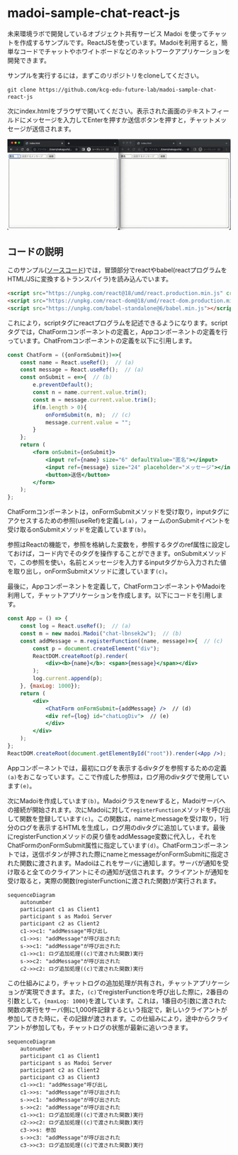 # madoi-sample-chat-react-js

未来環境ラボで開発しているオブジェクト共有サービス Madoi を使ってチャットを作成するサンプルです。ReactJSを使っています。Madoiを利用すると，簡単なコードでチャットやホワイトボードなどのネットワークアプリケーションを開発できます。

サンプルを実行するには，まずこのリポジトリをcloneしてください。
```
git clone https://github.com/kcg-edu-future-lab/madoi-sample-chat-react-js
```

次にindex.htmlをブラウザで開いてください。表示された画面のテキストフィールドにメッセージを入力してEnterを押すか送信ボタンを押すと，チャットメッセージが送信されます。

![動作イメージ](sample.gif)

## コードの説明

このサンプル([ソースコード](https://github.com/kcg-edu-future-lab/madoi-sample-chat-react-js/blob/main/index.html))では，冒頭部分でreactやbabel(reactプログラムをHTML/JSに変換するトランスパイラ)を読み込んでいます。

```html
<script src="https://unpkg.com/react@18/umd/react.production.min.js" crossorigin></script>
<script src="https://unpkg.com/react-dom@18/umd/react-dom.production.min.js" crossorigin></script>
<script src="https://unpkg.com/babel-standalone@6/babel.min.js"></script>
```

これにより，scriptタグにreactプログラムを記述できるようになります。scriptタグでは，ChatFormコンポーネントの定義と，Appコンポーネントの定義を行っています。ChatFromコンポーネントの定義を以下に引用します。

```jsx {.line-number}
const ChatForm = ({onFormSubmit})=>{
    const name = React.useRef();  // (a)
    const message = React.useRef();  // (a)
    const onSubmit = e=>{  // (b)
        e.preventDefault();
        const n = name.current.value.trim();
        const m = message.current.value.trim();
        if(m.length > 0){
            onFormSubmit(n, m);  // (c)
            message.current.value = "";
        }
    };
    return (
        <form onSubmit={onSubmit}>
            <input ref={name} size="6" defaultValue="匿名"></input>
            <input ref={message} size="24" placeholder="メッセージ"></input>
            <button>送信</button>
        </form>
    );
};
```

ChatFormコンポーネントは，onFormSubmitメソッドを受け取り，inputタグにアクセスするための参照(useRef)を定義し`(a)`，フォームのonSubmitイベントを受け取るonSubmitメソッドを定義しています`(b)`。

参照はReactの機能で，参照を格納した変数を，参照するタグのref属性に設定しておけば，コード内でそのタグを操作することができます。onSubmitメソッドで，この参照を使い，名前とメッセージを入力するinputタグから入力された値を取り出し，onFormSubmitメソッドに渡しています`(c)`。

最後に，Appコンポーネントを定義して，ChatFormコンポーネントやMadoiを利用して，チャットアプリケーションを作成します。以下にコードを引用します。

```jsx
const App = () => {
    const log = React.useRef();  // (a)
    const m = new madoi.Madoi("chat-lbnsek2w");  // (b)
    const addMessage = m.registerFunction((name, message)=>{  // (c)
        const p = document.createElement("div");
        ReactDOM.createRoot(p).render(
            <div><b>{name}</b>: <span>{message}</span></div>
        );
        log.current.append(p);
    }, {maxLog: 1000});
    return (
        <div>
            <ChatForm onFormSubmit={addMessage} />  // (d)
            <div ref={log} id="chatLogDiv">  // (e)
            </div>
        </div>
    );
};
ReactDOM.createRoot(document.getElementById("root")).render(<App />);
```

Appコンポーネントでは，最初にログを表示するdivタグを参照するための定義`(a)`をおこなっています。ここで作成した参照は，ログ用のdivタグで使用しています`(e)`。

次にMadoiを作成しています`(b)`。Madoiクラスをnewすると，Madoiサーバへの接続が開始されます。次にMadoiに対して`registerFunction`メソッドを呼び出して関数を登録しています`(c)`。この関数は，nameとmessageを受け取り，1行分のログを表示するHTMLを生成し，ログ用のdivタグに追加しています。最後にregisterFunctionメソッドの戻り値をaddMessage変数に代入し，それをChatFormのonFormSubmit属性に指定しています`(d)`。ChatFormコンポーネントでは，送信ボタンが押された際にnameとmessageがonFormSubmitに指定された関数に渡されます。Madoiはこれをサーバに通知します。サーバが通知を受け取ると全てのクライアントにその通知が送信されます。クライアントが通知を受け取ると，実際の関数(registerFunctionに渡された関数)が実行されます。

```mermaid
sequenceDiagram
    autonumber
    participant c1 as Client1
    participant s as Madoi Server
    participant c2 as Client2
    c1->>c1: "addMessage"呼び出し
    c1->>s: "addMessage"が呼び出された
    s->>c1: "addMessage"が呼び出された
    c1->>c1: ログ追加処理((c)で渡された関数)実行
    s->>c2: "addMessage"が呼び出された
    c2->>c2: ログ追加処理((c)で渡された関数)実行
```

この仕組みにより，チャットログの追加処理が共有され，チャットアプリケーションが実現できます。また，`(c)`でregisterFunctionを呼び出した際に，2番目の引数として，`{maxLog: 1000}`を渡しています。これは，1番目の引数に渡された関数の実行をサーバ側に1,000件記録するという指定で，新しいクライアントが参加してきた時に，その記録が渡されます。この仕組みにより，途中からクライアントが参加しても，チャットログの状態が最新に追いつきます。

```mermaid
sequenceDiagram
    autonumber
    participant c1 as Client1
    participant s as Madoi Server
    participant c2 as Client2
    participant c3 as Client3
    c1->>c1: "addMessage"呼び出し
    c1->>s: "addMessage"が呼び出された
    s->>c1: "addMessage"が呼び出された
    s->>c2: "addMessage"が呼び出された
    c1->>c1: ログ追加処理((c)で渡された関数)実行
    c2->>c2: ログ追加処理((c)で渡された関数)実行
    c3->>s: 参加
    s->>c3: "addMessage"が呼び出された
    c3->>c3: ログ追加処理((c)で渡された関数)実行
```
